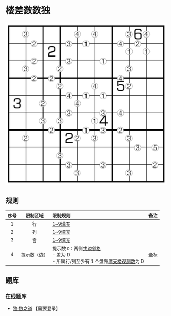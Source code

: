 # 楼差数数独

![题](../../../images/sudoku/楼差数数独.png)

## 规则

| 序号 | 限制区域 | 限制规则 | 备注 |
| :---: | :---: | :--- | :--- |
| 1 | 行 | [1~9填充] | |
| 2 | 列 | [1~9填充] | |
| 3 | 宫 | [1~9填充] | |
| 4 | 提示数（边） | 提示数 `D`：两侧[共边邻格]<br/>- 差为 D<br/>- 所属行/列至少有 1 个盘外[摩天楼观测数]为 D  | 全标 |

## 题库

### 在线题库

- [独·数之道](http://www.sudokufans.org.cn/lx/game.index.php?type=lcs) 【需要登录】

[1~9填充]: ../../../rules.md#1to9填充
[共边邻格]: ../../../rules.md#共边邻格
[摩天楼观测数]: ../../../rules.md#摩天楼观测数
